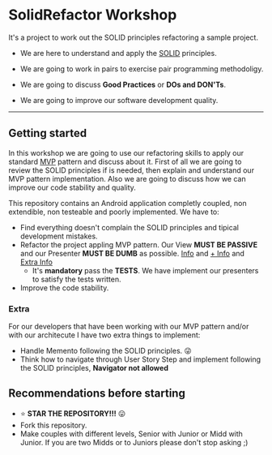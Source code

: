 # SolidRefactor Workshop

It's a project to work out the SOLID principles refactoring a sample project.

- We are here to understand and apply the [SOLID](https://en.wikipedia.org/wiki/SOLID_(object-oriented_design)) principles.

- We are going to work in pairs to exercise pair programming methodoligy.

- We are going to discuss **Good Practices** or **DOs and DON'Ts**.

- We are going to improve our software development quality.

----

## Getting started

In this workshop we are going to use our refactoring skills to apply our standard [MVP](https://en.wikipedia.org/wiki/Model%E2%80%93view%E2%80%93presenter) pattern and discuss about it. First of all we are going to review the SOLID principles if is needed, then explain and understand our MVP pattern implementation. Also we are going to discuss how we can improve our code stability and quality.

This repository contains an Android application completly coupled, non extendible, non testeable and poorly implemented. We have to:
- Find everything doesn't complain the SOLID principles and tipical development mistakes.
- Refactor the project appling MVP pattern. Our View **MUST BE PASSIVE** and our Presenter **MUST BE DUMB** as possible. [Info](https://martinfowler.com/eaaDev/PassiveScreen.html) and [+ Info](https://martinfowler.com/eaaDev/SupervisingPresenter.html) and [Extra Info](https://martinfowler.com/eaaDev/uiArchs.html)
  - It's **mandatory** pass the **TESTS**. We have implement our presenters to satisfy the tests written.
- Improve the code stability.  

### Extra
For our developers that have been working with our MVP pattern and/or with our architecute I have two extra things to implement:
- Handle Memento following the SOLID principles. :stuck_out_tongue_winking_eye:
- Think how to navigate through User Story Step and implement following the SOLID principles,  **Navigator not allowed**


## Recommendations before starting

- :star: **STAR THE REPOSITORY!!!**  :stuck_out_tongue:
- Fork this repository.
- Make couples with different levels, Senior with Junior or Midd with Junior. If you are two Midds or to Juniors please don't stop asking ;)

